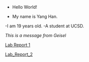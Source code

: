 * Hello World!

* My name is Yang Han.

-I am 19 years old.
-A student at UCSD.

_This is a message from Geisel_

[Lab Report 1](https://TonyYangHan.github.io/cse15l-lab-reports/lab-report-1-week-0.html)

[Lab_Report_2](https://github.com/TonyYangHan/cse15l-lab-reports/lab-report-2-week-1.html)
